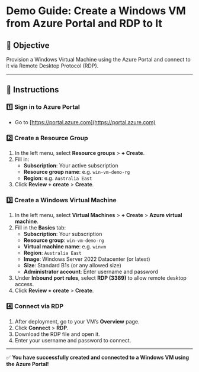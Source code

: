 # Demo Guide: Create a Windows VM from Azure Portal and RDP to It

## 🎯 Objective
Provision a Windows Virtual Machine using the Azure Portal and connect to it via Remote Desktop Protocol (RDP).

---

## 📝 Instructions

### 1️⃣ Sign in to Azure Portal
- Go to [https://portal.azure.com](https://portal.azure.com)

### 2️⃣ Create a Resource Group
1. In the left menu, select **Resource groups** > **+ Create**.
2. Fill in:
   - **Subscription**: Your active subscription
   - **Resource group name**: e.g. `win-vm-demo-rg`
   - **Region**: e.g. `Australia East`
3. Click **Review + create** > **Create**.

### 3️⃣ Create a Windows Virtual Machine
1. In the left menu, select **Virtual Machines** > **+ Create** > **Azure virtual machine**.
2. Fill in the **Basics** tab:
   - **Subscription**: Your subscription
   - **Resource group**: `win-vm-demo-rg`
   - **Virtual machine name**: e.g. `winvm`
   - **Region**: `Australia East`
   - **Image**: Windows Server 2022 Datacenter (or latest)
   - **Size**: Standard B1s (or any allowed size)
   - **Administrator account**: Enter username and password
3. Under **Inbound port rules**, select **RDP (3389)** to allow remote desktop access.
4. Click **Review + create** > **Create**.

### 4️⃣ Connect via RDP
1. After deployment, go to your VM’s **Overview** page.
2. Click **Connect** > **RDP**.
3. Download the RDP file and open it.
4. Enter your username and password to connect.

---

✅ **You have successfully created and connected to a Windows VM using the Azure Portal!**